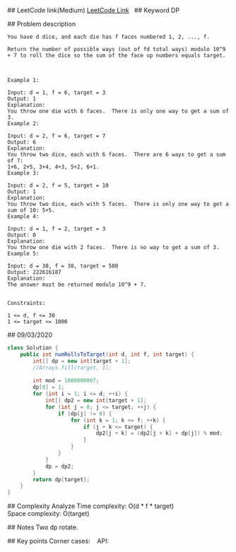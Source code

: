 ## LeetCode link(Medium)
[LeetCode Link](https://leetcode.com/problems/number-of-dice-rolls-with-target-sum/)
 
## Keyword
DP

## Problem description
```
You have d dice, and each die has f faces numbered 1, 2, ..., f.

Return the number of possible ways (out of fd total ways) modulo 10^9 + 7 to roll the dice so the sum of the face up numbers equals target.

 

Example 1:

Input: d = 1, f = 6, target = 3
Output: 1
Explanation: 
You throw one die with 6 faces.  There is only one way to get a sum of 3.
Example 2:

Input: d = 2, f = 6, target = 7
Output: 6
Explanation: 
You throw two dice, each with 6 faces.  There are 6 ways to get a sum of 7:
1+6, 2+5, 3+4, 4+3, 5+2, 6+1.
Example 3:

Input: d = 2, f = 5, target = 10
Output: 1
Explanation: 
You throw two dice, each with 5 faces.  There is only one way to get a sum of 10: 5+5.
Example 4:

Input: d = 1, f = 2, target = 3
Output: 0
Explanation: 
You throw one die with 2 faces.  There is no way to get a sum of 3.
Example 5:

Input: d = 30, f = 30, target = 500
Output: 222616187
Explanation: 
The answer must be returned modulo 10^9 + 7.
 

Constraints:

1 <= d, f <= 30
1 <= target <= 1000
```
## 09/03/2020
```java
class Solution {
    public int numRollsToTarget(int d, int f, int target) {
        int[] dp = new int[target + 1];
        //Arrays.fill(target, 1);
        
        int mod = 1000000007;
        dp[0] = 1;
        for (int i = 1; i <= d; ++i) {
            int[] dp2 = new int[target + 1];
            for (int j = 0; j <= target; ++j) {
                if (dp[j] != 0) {
                    for (int k = 1; k <= f; ++k) {
                        if (j + k <= target) {
                            dp2[j + k] = (dp2[j + k] + dp[j]) % mod;
                        }
                    }
                }
            }
            dp = dp2;
        }
        return dp[target];
    }
}
```

## Complexity Analyze
Time complexity: O(d * f * target)  
Space complexity: O(target)

## Notes
Two dp rotate.

## Key points
Corner cases:   
API: